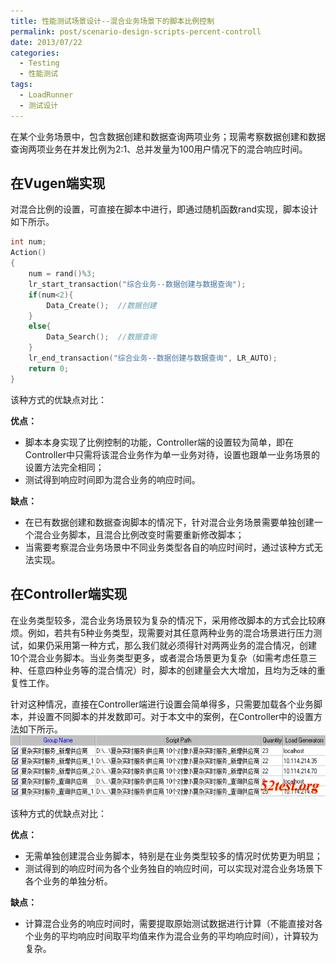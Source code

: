 ```yaml
---
title: 性能测试场景设计--混合业务场景下的脚本比例控制
permalink: post/scenario-design-scripts-percent-controll
date: 2013/07/22
categories:
  - Testing
  - 性能测试
tags:
  - LoadRunner
  - 测试设计
---
```


在某个业务场景中，包含数据创建和数据查询两项业务；现需考察数据创建和数据查询两项业务在并发比例为2:1、总并发量为100用户情况下的混合响应时间。

## 在Vugen端实现

对混合比例的设置，可直接在脚本中进行，即通过随机函数rand实现，脚本设计如下所示。

```C
int num;
Action()
{
    num = rand()%3;
    lr_start_transaction("综合业务--数据创建与数据查询");
    if(num<2){
        Data_Create();  //数据创建
    }
    else{
        Data_Search();  //数据查询
    }
    lr_end_transaction("综合业务--数据创建与数据查询", LR_AUTO);
    return 0;
}
```

该种方式的优缺点对比：

**优点：**

- 脚本本身实现了比例控制的功能，Controller端的设置较为简单，即在Controller中只需将该混合业务作为单一业务对待，设置也跟单一业务场景的设置方法完全相同；
- 测试得到响应时间即为混合业务的响应时间。

**缺点：**

- 在已有数据创建和数据查询脚本的情况下，针对混合业务场景需要单独创建一个混合业务脚本，且混合比例改变时需要重新修改脚本；
- 当需要考察混合业务场景中不同业务类型各自的响应时间时，通过该种方式无法实现。

## 在Controller端实现

在业务类型较多，混合业务场景较为复杂的情况下，采用修改脚本的方式会比较麻烦。例如，若共有5种业务类型，现需要对其任意两种业务的混合场景进行压力测试，如果仍采用第一种方式，那么我们就必须得针对两两业务的混合情况，创建10个混合业务脚本。当业务类型更多，或者混合场景更为复杂（如需考虑任意三种、任意四种业务等的混合情况）时，脚本的创建量会大大增加，且均为乏味的重复性工作。

针对这种情况，直接在Controller端进行设置会简单得多，只需要加载各个业务脚本，并设置不同脚本的并发数即可。对于本文中的案例，在Controller中的设置方法如下所示。
![Controller中的设置](/images/20130722100930_Settings-in-Controller.png)

该种方式的优缺点对比：

**优点：**

- 无需单独创建混合业务脚本，特别是在业务类型较多的情况时优势更为明显；
- 测试得到的响应时间为各个业务独自的响应时间，可以实现对混合业务场景下各个业务的单独分析。

**缺点：**

- 计算混合业务的响应时间时，需要提取原始测试数据进行计算（不能直接对各个业务的平均响应时间取平均值来作为混合业务的平均响应时间），计算较为复杂。
